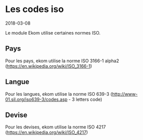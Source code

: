 Les codes iso
====================
2018-03-08


Le module Ekom utilise certaines normes ISO.




Pays
----------

Pour les pays, ekom utilise la norme ISO 3166-1 alpha2 (https://en.wikipedia.org/wiki/ISO_3166-1) 

Langue
----------

Pour les langues, ekom utilise la norme ISO 639-3 (http://www-01.sil.org/iso639-3/codes.asp - 3 letters code) 


Devise
----------

Pour les devises, ekom utilise la norme ISO 4217 (https://en.wikipedia.org/wiki/ISO_4217)